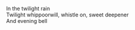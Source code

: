 In the twilight rain    
Twilight whippoorwill, whistle on, sweet deepener    
And evening bell    

